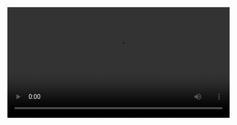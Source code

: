
<video width="100%" controls controlslist="nodownload nofullscreen noremoteplayback" disablePictureInPicture>
  <source src="https://api.keepwork.com/ts-storage/siteFiles/13735/raw#10兵临城下（下）11536.webm" type="video/webm" />
  <source src="https://api.keepwork.com/ts-storage/siteFiles/13734/raw#10兵临城下（下）11536（原版）.mp4" type="video/mp4" />
   
  你的浏览器不支持播放
</video>
<style>
video::-webkit-media-controls-fullscreen-button { display: none; } 
</style>
